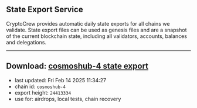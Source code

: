 ## State Export Service
CryptoCrew provides automatic daily state exports for all chains we validate. State export files can be used as genesis files and are a snapshot of the current blockchain state, including all validators, accounts, balances and delegations.

---
**Download: [cosmoshub-4 state export](https://dl-eu2.ccvalidators.com/SERVICE/cosmoshub/cosmoshub-4_export_24413334.json)**
---

- last updated: Fri Feb 14 2025 11:34:27
- chain id: `cosmoshub-4`
- export height: `24413334`
- use for: airdrops, local tests, chain recovery
